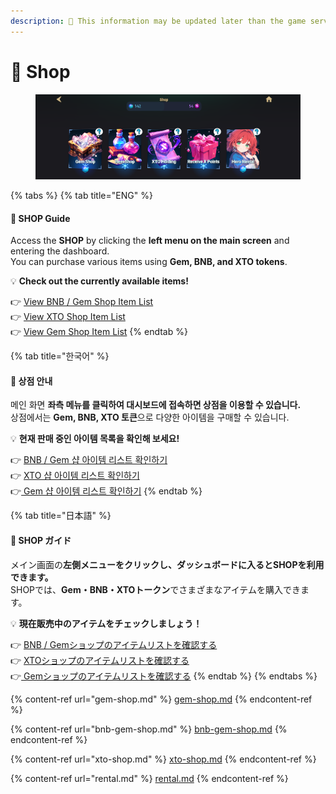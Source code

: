 ```yaml
---
description: 🛑 This information may be updated later than the game server data.
---
```


# 🎁 Shop

<figure><img src="../../.gitbook/assets/image (908).png" alt=""><figcaption></figcaption></figure>

{% tabs %}
{% tab title="ENG" %}
#### 🛒 **SHOP Guide**

Access the **SHOP** by clicking the **left menu on the main screen** and entering the dashboard.\
You can purchase various items using **Gem, BNB, and XTO tokens**.

💡 **Check out the currently available items!**

👉 [View BNB / Gem Shop Item List ](bnb-gem-shop.md#eng)\
👉 [View XTO Shop Item List ](xto-shop.md#eng)\
👉 [View Gem Shop Item List](gem-shop.md#eng)
{% endtab %}

{% tab title="한국어" %}
#### 🛒 **상점 안내**

메인 화면 **좌측 메뉴를 클릭하여 대시보드에 접속하면 상점을 이용할 수 있습니다.**\
상점에서는 **Gem, BNB, XTO 토큰**으로 다양한 아이템을 구매할 수 있습니다.

💡 **현재 판매 중인 아이템 목록을 확인해 보세요!**

👉 [BNB / Gem 샵 아이템 리스트 확인하기 ](bnb-gem-shop.md#undefined-1)\
👉 [XTO 샵 아이템 리스트 확인하기 ](xto-shop.md#undefined-1)\
👉[ Gem 샵 아이템 리스트 확인하기](gem-shop.md#undefined-1)
{% endtab %}

{% tab title="日本語" %}
#### 🛒 **SHOP ガイド**

メイン画面の**左側メニューをクリックし、ダッシュボードに入るとSHOPを利用できます。**\
SHOPでは、**Gem・BNB・XTOトークン**でさまざまなアイテムを購入できます。

💡 **現在販売中のアイテムをチェックしましょう！**

👉 [BNB / Gemショップのアイテムリストを確認する ](bnb-gem-shop.md#ri-ben-yu)\
👉 [XTOショップのアイテムリストを確認する ](xto-shop.md#ri-ben-yu)\
👉[ Gemショップのアイテムリストを確認する](gem-shop.md#ri-ben-yu)
{% endtab %}
{% endtabs %}

{% content-ref url="gem-shop.md" %}
[gem-shop.md](gem-shop.md)
{% endcontent-ref %}

{% content-ref url="bnb-gem-shop.md" %}
[bnb-gem-shop.md](bnb-gem-shop.md)
{% endcontent-ref %}

{% content-ref url="xto-shop.md" %}
[xto-shop.md](xto-shop.md)
{% endcontent-ref %}

{% content-ref url="rental.md" %}
[rental.md](rental.md)
{% endcontent-ref %}
